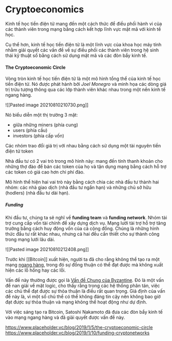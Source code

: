 # Cryptoeconomics
Kinh tế học tiền điện tử mang đến một cách thức để điều phối hành vi của các thành viên trong mạng bằng cách kết hợp lĩnh vực mật mã với kinh tế học.

Cụ thể hơn, kinh tế học tiền điện tử là một lĩnh vực của khoa học máy tính nhằm giải quyết các vấn đề về sự điều phối các thành viên trong hệ sinh thái kỹ thuật số bằng cách sử dụng mật mã và các đòn bẩy kinh tế.

#### The Cryptoeconomic Circle

Vòng tròn kinh tế học tiền điện tử là một mô hình tổng thể của kinh tế học tiền điện tử. Nó được phát hành bởi *Joel Monegro* và minh họa các dòng giá trị trừu tượng thông qua các lớp thành viên khác nhau trong một nền kinh tế ngang hàng.

![[Pasted image 20210810210730.png]]

Nó biểu diễn một thị trường 3 mặt:
- giữa những miners (phía cung)
- users (phía cầu) 
- investors (phía cấp vốn)

Các nhóm trao đổi giá trị với nhau bằng cách sử dụng một tài nguyên tiền điện tử token

Nhà đầu tư có 2 vai trò trong mô hình này: mang đến tính thanh khoản cho những thợ đào để bán các token của họ và tận dụng mạng bằng cách hỗ trợ các token có giá cao hơn chi phí đào. 

Mô hình thể hiện hai vai trò này bằng cách chia các nhà đầu tư thành hai nhóm: các nhà giao dịch (nhà đầu tư ngắn hạn) và những chủ sở hữu (hodlers) (nhà đầu tư dài hạn).

##### Funding
Khi đầu tư, chúng ta sẽ nghĩ về **funding team** và **funding network**. Nhóm tài trợ cung cấp vốn tài chính để xây dựng dịch vụ. Mạng lưới tài trợ hỗ trợ tăng trưởng bằng cách huy động vốn của cả cộng đồng. Chúng là những hình thức đầu tư rất khác nhau, nhưng cả hai đều cần thiết cho sự thành công trong mạng lưới lâu dài.

![[Pasted image 20210810212408.png]]


Trước khi [[Bitcoin]] xuất hiện, người ta đã cho rằng không thể tạo ra một mạng [ngang hàng](https://academy.binance.com/vi/articles/peer-to-peer-networks-explained), trong đó sự đồng thuận có thể đạt được mà không xuất hiện các lỗ hổng hay các lỗi.

Vấn đề này thường được gọi là [Vấn đề Chung của Byzantine](https://academy.binance.com/vi/articles/byzantine-fault-tolerance-explained). Đó là một vấn đề nan giải về mặt logic, cho thấy rằng trong các hệ thống phân tán, việc các chủ thể đạt được sự thỏa thuận là điều rất quan trọng. Giả định của vấn đề này là, vì một số chủ thể có thể không đáng tin cậy nên không bao giờ đạt được sự thỏa thuận và mạng không thể hoạt động như dự định. 

Với việc sáng tạo ra Bitcoin, Satoshi Nakamoto đã đưa các đòn bẩy kinh tế vào mạng ngang hàng và đã giải quyết được vấn đề này.

https://www.placeholder.vc/blog/2019/1/5/the-cryptoeconomic-circle
https://www.placeholder.vc/blog/2019/1/10/funding-cryptonetworks
